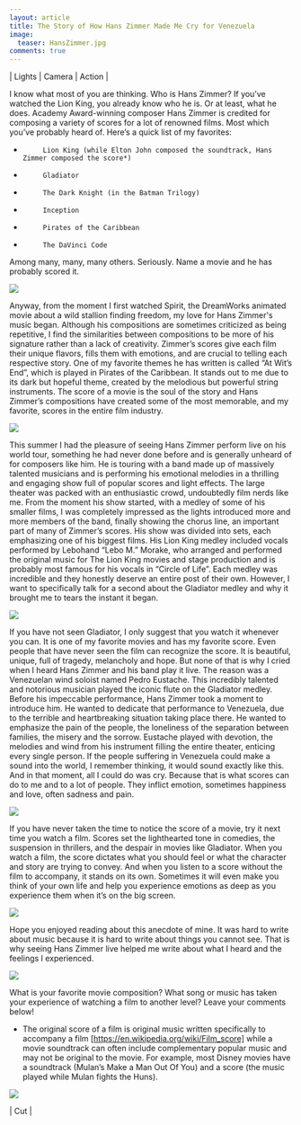 ```yaml
---
layout: article
title: The Story of How Hans Zimmer Made Me Cry for Venezuela
image:
  teaser: HansZimmer.jpg
comments: true
---
```


<p class="tagline">
    &#124;  Lights  &#124;  Camera  &#124;  Action  &#124;
</p>

I know what most of you are thinking. Who is Hans Zimmer? If you’ve watched the Lion King, you already know who he is. Or at least, what he does. Academy Award-winning composer Hans Zimmer is credited for composing a variety of scores for a lot of renowned films. Most which you’ve probably heard of. Here’s a quick list of my favorites:
-          Lion King (while Elton John composed the soundtrack, Hans Zimmer composed the score*)
-          Gladiator
-          The Dark Knight (in the Batman Trilogy)
-          Inception
-          Pirates of the Caribbean
-          The DaVinci Code

Among many, many, many others. Seriously. Name a movie and he has probably scored it.

<img class="img-center" src="/images/HansZimmerGif7.gif"/>

Anyway, from the moment I first watched Spirit, the DreamWorks animated movie about a wild stallion finding freedom, my love for Hans Zimmer's music began. Although his compositions are sometimes criticized as being repetitive, I find the similarities between compositions to be more of his signature rather than a lack of creativity. Zimmer’s scores give each film their unique flavors, fills them with emotions, and are crucial to telling each respective story. One of my favorite themes he has written is called “At Wit’s End”, which is played in Pirates of the Caribbean. It stands out to me due to its dark but hopeful theme, created by the melodious but powerful string instruments. The score of a movie is the soul of the story and Hans Zimmer’s compositions have created some of the most memorable, and my favorite, scores in the entire film industry.

<img class="img-center" src="/images/HansZimmer1.JPG"/>

This summer I had the pleasure of seeing Hans Zimmer perform live on his world tour, something he had never done before  and is generally unheard of for composers like him. He is touring with a band made up of massively talented musicians and is performing his emotional melodies in a thrilling and engaging show full of popular scores and light effects. The large theater was packed with an enthusiastic crowd, undoubtedly film nerds like me. From the moment his show started, with a medley of some of his smaller films, I was completely impressed as the lights introduced more and more members of the band, finally showing the chorus line, an important part of many of Zimmer’s scores. His show was divided into sets, each emphasizing one of his biggest films. His Lion King medley included vocals performed by Lebohand “Lebo M.” Morake, who arranged and performed the original music for The Lion King movies and stage production and is probably most famous for his vocals in “Circle of Life”. Each medley was incredible and they honestly deserve an entire post of their own. However, I want to specifically talk for a second about the Gladiator medley and why it brought me to tears the instant it began.

<img class="img-center" src="/images/HansZimmer4.JPG"/>

If you have not seen Gladiator, I only suggest that you watch it whenever you can. It is one of my favorite movies and has my favorite score. Even people that have never seen the film can recognize the score. It is beautiful, unique, full of tragedy, melancholy and hope. But none of that is why I cried when I heard Hans Zimmer and his band play it live. The reason was a Venezuelan wind soloist named Pedro Eustache. This incredibly talented and notorious musician played the iconic flute on the Gladiator medley. Before his impeccable performance, Hans Zimmer took a moment to introduce him. He wanted to dedicate that performance to Venezuela, due to the terrible and heartbreaking situation taking place there. He wanted to emphasize the pain of the people, the loneliness of the separation between families, the misery and the sorrow.  Eustache played with devotion, the melodies and wind from his instrument filling the entire theater, enticing every single person. If the people suffering in Venezuela could make a sound into the world, I remember thinking, it would sound exactly like this. And in that moment, all I could do was cry. Because that is what scores can do to me and to a lot of people. They inflict emotion, sometimes happiness and love, often sadness and pain. 

<img class="img-center" src="/images/HansZimmerGif8.gif"/>

If you have never taken the time to notice the score of a movie, try it next time you watch a film. Scores set the lighthearted tone in comedies, the suspension in thrillers, and the despair in movies like Gladiator. When you watch a film, the score dictates what you should feel or what the character and story are trying to convey. And when you listen to a score without the film to accompany, it stands on its own. Sometimes it will even make you think of your own life and help you experience emotions as deep as you experience them when it’s on the big screen.

<img class="img-center" src="/images/HansZimmerGif9.gif"/>

Hope you enjoyed reading about this anecdote of mine. It was hard to write about music because it is hard to write about things you cannot see. That is why seeing Hans Zimmer live helped me write about what I heard and the feelings I experienced.

<img class="img-center" src="/images/HansZimmerGif10.gif"/>

What is your favorite movie composition? What song or music has taken your experience of watching a film to another level? Leave your comments below!

* The original score of a film is original music written specifically to accompany a film [https://en.wikipedia.org/wiki/Film_score] while a movie soundtrack can often include complementary popular music and may not be original to the movie. For example, most Disney movies have a soundtrack (Mulan’s Make a Man Out Of You) and a score (the music played while Mulan fights the Huns).

<img class="img-center" src="/images/HansZimmerGif11.gif"/>

<p class="tagline">
    &#124;   Cut   &#124;
</p>
